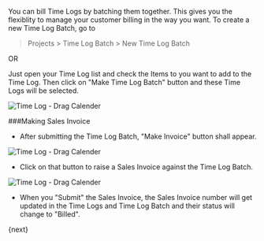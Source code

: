 You can bill Time Logs by batching them together. This gives you the flexiblity to manage your customer billing in the way you want. To create a new Time Log Batch, go to 

> Projects > Time Log Batch > New Time Log Batch

OR

Just open your Time Log list and check the Items to you want to add to the Time Log. Then click on "Make Time Log Batch" button and these Time Logs will be selected.

<img class="screenshot" alt="Time Log - Drag Calender" src="{{url_prefix}}/assets/img/project/time_log_batch.gif">

###Making Sales Invoice

* After submitting the Time Log Batch, "Make Invoice" button shall appear.

<img class="screenshot" alt="Time Log - Drag Calender" src="{{url_prefix}}/assets/img/project/time_log_batch_make_invoice.png">

* Click on that button to raise a Sales Invoice against the Time Log Batch.

<img class="screenshot" alt="Time Log - Drag Calender" src="{{url_prefix}}/assets/img/project/time_log_batch_sales_invoice.png">

* When you "Submit" the Sales Invoice, the Sales Invoice number will get updated in the Time Logs and Time Log Batch and their status will change to "Billed".

{next}